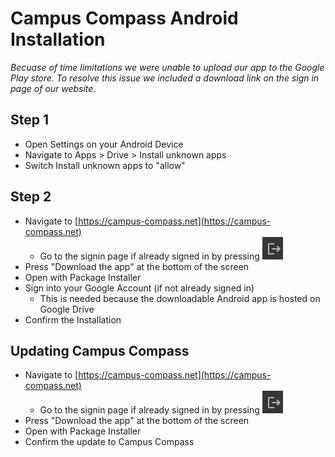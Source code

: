# Campus Compass Android Installation

*Becuase of time limitations we were unable to upload our app to the Google Play store. To resolve this issue we included a download link on the sign in page of our website.*

## Step 1

* Open Settings on your Android Device
* Navigate to Apps > Drive > Install unknown apps
* Switch Install unknown apps to "allow"

## Step 2

* Navigate to [https://campus-compass.net](https://campus-compass.net)
  * Go to the signin page if already signed in by pressing ![sign out button](./images/sign_out.png)
* Press "Download the app" at the bottom of the screen
* Open with Package Installer
* Sign into your Google Account (if not already signed in)
  * This is needed because the downloadable Android app is hosted on Google Drive
* Confirm the Installation

## Updating Campus Compass

* Navigate to [https://campus-compass.net](https://campus-compass.net)
  * Go to the signin page if already signed in by pressing ![sign out button](./images/sign_out.png)
* Press "Download the app" at the bottom of the screen
* Open with Package Installer
* Confirm the update to Campus Compass
